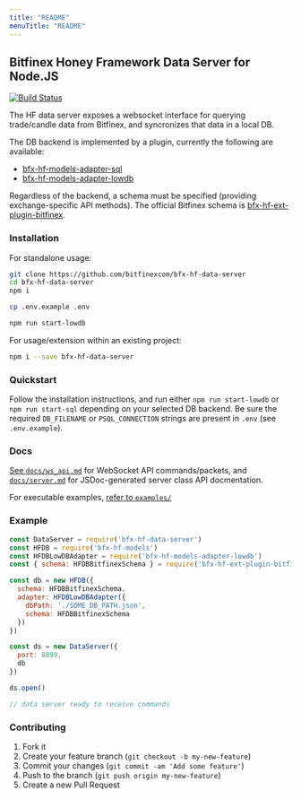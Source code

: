 ```yaml
---
title: "README"
menuTitle: "README"
---
```

## Bitfinex Honey Framework Data Server for Node.JS

[![Build Status](https://travis-ci.org/bitfinexcom/bfx-hf-data-server.svg?branch=master)](https://travis-ci.org/bitfinexcom/bfx-hf-data-server)

The HF data server exposes a websocket interface for querying trade/candle data from Bitfinex, and syncronizes that data in a local DB.

The DB backend is implemented by a plugin, currently the following are available:
* [bfx-hf-models-adapter-sql](https://github.com/bitfinexcom/bfx-hf-models-adapter-sql)
* [bfx-hf-models-adapter-lowdb](https://github.com/bitfinexcom/bfx-hf-models-adapter-lowdb)

Regardless of the backend, a schema must be specified (providing exchange-specific API methods). The official Bitfinex schema is [bfx-hf-ext-plugin-bitfinex](https://github.com/bitfinexcom/bfx-hf-models-adapter-sql).

### Installation

For standalone usage:
```bash
git clone https://github.com/bitfinexcom/bfx-hf-data-server
cd bfx-hf-data-server
npm i

cp .env.example .env

npm run start-lowdb
```

For usage/extension within an existing project:
```bash
npm i --save bfx-hf-data-server
```

### Quickstart

Follow the installation instructions, and run either `npm run start-lowdb` or `npm run start-sql` depending on your selected DB backend. Be sure the required `DB_FILENAME` or `PSQL_CONNECTION` strings are present in `.env` (see `.env.example`).

### Docs

[See `docs/ws_api.md`](/docs/ws_api.md) for WebSocket API commands/packets, and [`docs/server.md`](/docs/server.md) for JSDoc-generated server class API docmentation.

For executable examples, [refer to `examples/`](/examples)

### Example

```js
const DataServer = require('bfx-hf-data-server')
const HFDB = require('bfx-hf-models')
const HFDBLowDBAdapter = require('bfx-hf-models-adapter-lowdb')
const { schema: HFDBBitfinexSchema } = require('bfx-hf-ext-plugin-bitfinex')

const db = new HFDB({
  schema: HFDBBitfinexSchema,
  adapter: HFDBLowDBAdapter({
    dbPath: './SOME_DB_PATH.json',
    schema: HFDBBitfinexSchema
  })
})

const ds = new DataServer({
  port: 8899,
  db
})

ds.open()

// data server ready to receive commands
```

### Contributing

1. Fork it
2. Create your feature branch (`git checkout -b my-new-feature`)
3. Commit your changes (`git commit -am 'Add some feature'`)
4. Push to the branch (`git push origin my-new-feature`)
5. Create a new Pull Request
